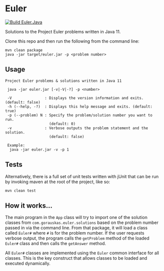 # Euler

[![Build Euler.Java](https://github.com/gorauskas/Euler.Java/workflows/Build%20Euler.Java/badge.svg)](https://github.com/gorauskas/Euler.Java/actions)

Solutions to the Project Euler problems written in Java 11.

Clone this repo and then run the following from the command line:

    mvn clean package
    java -jar target/euler.jar -p <problem number>

## Usage

    Project Euler problems & solutions written in Java 11

     java -jar euler.jar [-v|-V|-?] -p <number>

     -V               : Displays the version information and exits. (default: false)
     -h (--help, -?)  : Displays this help message and exits. (default: true)
     -p (--problem) N : Specify the problem/solution number you want to run.
                        (default: 0)
     -v               : Verbose outputs the problem statement and the solution.
                        (default: false)

     Example:
      java -jar euler.jar -v -p 1

## Tests

Alternatively, there is a full set of unit tests written with jUnit that can be
run by invoking maven at the root of the project, like so:

    mvn clean test

## How it works...

The main program in the `App` class will try to import one of the solution
classes from `com.gorauskas.euler.solutions` based on the problem number passed
in via the command line. From that package, it will load a class called `Euler#`
where `#` is for the problem number. If the user requests verbose output, the
program calls the `getProblem` method of the loaded `Euler#` class and then
calls the `getAnswer` method.

All `Euler#` classes are implemented using the `Euler` common interface for all
classes. This is the key construct that allows classes to be loaded and executed
dynamically.
